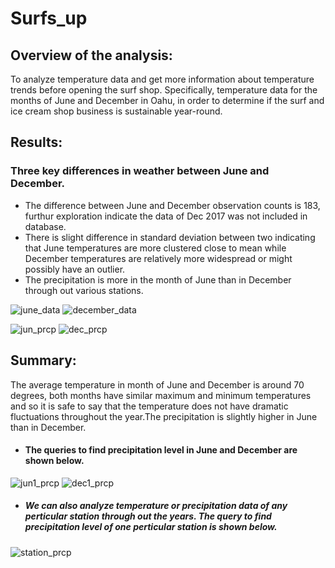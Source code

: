 # Surfs_up
## Overview of the analysis:
To analyze temperature data and get more information about temperature trends before opening the surf shop. Specifically, temperature data for the months of June and December in Oahu, in order to determine if the surf and ice cream shop business is sustainable year-round.

## Results: 
### Three key differences in weather between June and December.
- The difference between June and December observation counts is 183, furthur exploration indicate the data of Dec 2017 was not included in database.
- There is slight difference in standard deviation between two indicating that June temperatures are more clustered close to mean while December temperatures are relatively         more widespread or might possibly have an outlier.
- The precipitation is more in the month of June than in December through out various stations.

![june_data](https://user-images.githubusercontent.com/84524153/128582421-166a9245-8fcf-4033-9d4a-7a7e0bc6b726.png)
![december_data](https://user-images.githubusercontent.com/84524153/128582426-8503683d-37a1-4dd5-a238-1010faab9b58.png)

![jun_prcp](https://user-images.githubusercontent.com/84524153/128614352-0c49cf8a-b407-49b4-bdc9-63f9b043b009.png)
![dec_prcp](https://user-images.githubusercontent.com/84524153/128614363-1d1613cd-1cd2-47c4-88fa-4277b39c9c2c.png)


## Summary:
The average temperature in month of June and December is around 70 degrees, both months have similar maximum and minimum temperatures and so it is safe to say that the temperature does not have dramatic fluctuations throughout the year.The precipitation is slightly higher in June than in December.

- #### The queries to find precipitation level in June and December are shown below. 

![jun1_prcp](https://user-images.githubusercontent.com/84524153/128614366-773bf548-e5fe-4aff-a8e3-293902855c67.png)
![dec1_prcp](https://user-images.githubusercontent.com/84524153/128614368-ed0fd5ef-67ac-4733-9da4-40b9783afed0.png)


- ##### We can also analyze temperature or precipitation data of any perticular station through out the years. The query to find precipitation level of one perticular station is     shown below.

![station_prcp](https://user-images.githubusercontent.com/84524153/128614372-4b9bec33-ae6e-4ec1-8955-b89894b25bd6.png)
